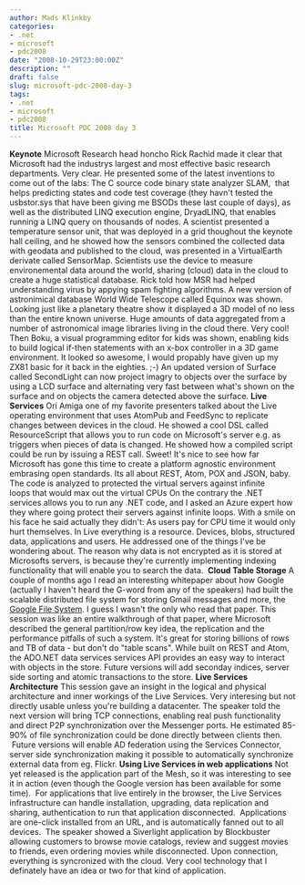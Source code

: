 ```yaml
---
author: Mads Klinkby
categories:
- .net
- microsoft
- pdc2008
date: "2008-10-29T23:00:00Z"
description: ""
draft: false
slug: microsoft-pdc-2008-day-3
tags:
- .net
- microsoft
- pdc2008
title: Microsoft PDC 2008 day 3
---
```



**Keynote** Microsoft Research head honcho Rick Rachid made it clear that Microsoft had the industrys largest and most effective basic research departments. Very clear. He presented some of the latest inventions to come out of the labs: The C source code binary state analyzer SLAM,  that helps predicting states and code test coverage (they havn't tested the usbstor.sys that have been giving me BSODs these last couple of days), as well as the distributed LINQ execution engine, DryadLINQ, that enables running a LINQ query on thousands of nodes. A scientist presented a temperature sensor unit, that was deployed in a grid thoughout the keynote hall ceiling, and he showed how the sensors combined the collected data with geodata and published to the cloud, was presented in a VirtualEarth derivate called SensorMap. Scientists use the device to measure environemental data around the world, sharing (cloud) data in the cloud to create a huge statistical database. Rick told how MSR had helped understanding virus by appying spam fighting algorithms. A new version of astronimical database World Wide Telescope called Equinox was shown. Looking just like a planetary theatre show it displayed a 3D model of no less than the entire known universe. Huge amounts of data aggregated from a number of astronomical image libraries living in the cloud there. Very cool! Then Boku, a visual programming editor for kids was shown, enabling kids to build logical if-then statements with an x-box controller in a 3D game environment. It looked so awesome, I would propably have given up my ZX81 basic for it back in the eighties. ;-) An updated version of Surface called SecondLight can now project imagry to objects over the surface by using a LCD surface and alternating very fast between what's shown on the surface and on objects the camera detected above the surface. **Live Services** Ori Amiga one of my favorite presenters talked about the Live operating environment that uses AtomPub and FeedSync to replicate changes between devices in the cloud. He showed a cool DSL called ResourceScript that allows you to run code on Microsoft's server e.g. as triggers when pieces of data is changed. He showed how a compiled script could be run by issuing a REST call. Sweet! It's nice to see how far Microsoft has gone this time to create a platform agnostic environment embrasing open standards. Its all about REST, Atom, POX and JSON, baby. The code is analyzed to protected the virtual servers against infinite loops that would max out the virtual CPUs On the contrary the .NET services allows you to run any .NET code, and I asked an Azure expert how they where going protect their servers against infinite loops. With a smile on his face he said actually they didn't: As users pay for CPU time it would only hurt themselves. In Live everything is a resource. Devices, blobs, structured data, applications and users. He addressed one of the things I've be wondering about. The reason why data is not encrypted as it is stored at Microsofts servers, is because they're currently implementing indexing functionality that will enable you to search the data.  **Cloud Table Storage** A couple of months ago I read an interesting whitepaper about how Google (actually I haven't heard the G-word from any of the speakers) had built the scalable distributed file system for storing Gmail messages and more, the [Google File System](http://labs.google.com/papers/gfs.html). I guess I wasn't the only who read that paper. This session was like an entire walkthrough of that paper, where Microsoft described the general partition/row key idea, the replication and the performance pitfalls of such a system. It's great for storing billions of rows and TB of data - but don't do "table scans". While built on REST and Atom, the ADO.NET data services services API provides an easy way to interact with objects in the store. Future versions will add seconday indices, server side sorting and atomic transactions to the store. **Live Services Architecture** This session gave an insight in the logical and physical architecture and inner workings of the Live Services. Very interesing but not directly usable unless you're building a datacenter. The speaker told the next version will bring TCP connections, enabling real push functionality and direct P2P synchronization over the Messenger ports. He estimated 85-90% of file synchronization could be done directly between clients then.  Future versions will enable AD federation using the Services Connector, server side synchronization making it possible to automatically synchronize external data from eg. Flickr. **Using Live Services in web applications** Not yet released is the application part of the Mesh, so it was interesting to see it in action (even though the Google version has been available for some time).  For applications that live entirely in the browser, the Live Services infrastructure can handle installation, upgrading, data replication and sharing, authentication to run that application disconnected.  Applications are one-click installed from an URL, and is automatically fanned out to all devices.  The speaker showed a Siverlight application by Blockbuster allowing customers to browse movie catalogs, review and suggest movies to friends, even ordering movies while disconnected. Upon connection, everything is syncronized with the cloud. Very cool technology that I definately have an idea or two for that kind of application.

